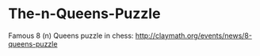 # The-n-Queens-Puzzle
Famous 8 (n) Queens puzzle in chess: http://claymath.org/events/news/8-queens-puzzle
